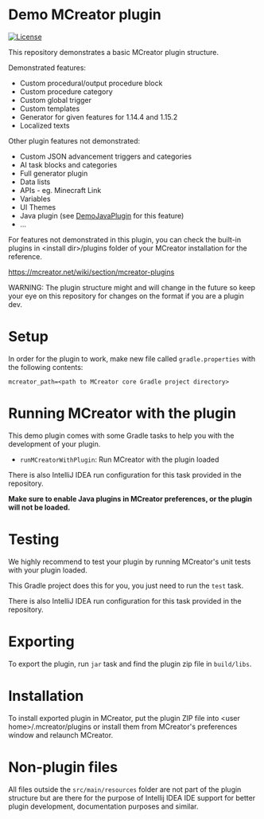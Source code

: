 # Demo MCreator plugin

[![License](https://img.shields.io/badge/License-MIT-blue.svg)](https://github.com/Pylo/MCreatorDemoPlugin/blob/master/LICENSE)

This repository demonstrates a basic MCreator plugin structure.

Demonstrated features:

* Custom procedural/output procedure block
* Custom procedure category
* Custom global trigger
* Custom templates
* Generator for given features for 1.14.4 and 1.15.2
* Localized texts

Other plugin features not demonstrated:

* Custom JSON advancement triggers and categories
* AI task blocks and categories
* Full generator plugin
* Data lists
* APIs - eg. Minecraft Link
* Variables
* UI Themes
* Java plugin (see [DemoJavaPlugin](https://github.com/MCreator/DemoJavaPlugin) for this feature)
* ...

For features not demonstrated in this plugin, you can check the built-in plugins in &lt;install dir&gt;/plugins
folder of your MCreator installation for the reference.

https://mcreator.net/wiki/section/mcreator-plugins

WARNING: The plugin structure might and will change in the future so keep your eye on this repository for changes on the format if you are a plugin dev.

# Setup

In order for the plugin to work, make new file called `gradle.properties` with the following contents:

```
mcreator_path=<path to MCreator core Gradle project directory>
```

# Running MCreator with the plugin

This demo plugin comes with some Gradle tasks to help you with the development of your plugin.

* `runMCreatorWithPlugin`: Run MCreator with the plugin loaded

There is also IntelliJ IDEA run configuration for this task provided in the repository.

**Make sure to enable Java plugins in MCreator preferences, or the plugin will not be loaded.**

# Testing

We highly recommend to test your plugin by running MCreator's unit tests with your plugin loaded.

This Gradle project does this for you, you just need to run the `test` task.

There is also IntelliJ IDEA run configuration for this task provided in the repository.

# Exporting

To export the plugin, run `jar` task and find the plugin zip file in `build/libs`.

# Installation

To install exported plugin in MCreator, put the plugin ZIP file into &lt;user home&gt;/.mcreator/plugins
or install them from MCreator's preferences window and relaunch MCreator.

# Non-plugin files

All files outside the `src/main/resources` folder are not part of the plugin structure but are there for the purpose of Intellij IDEA IDE support
for better plugin development, documentation purposes and similar.
